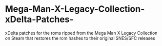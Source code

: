 # Mega-Man-X-Legacy-Collection-xDelta-Patches-
xDelta patches for the roms ripped from the Mega Man X Legacy Collection on Steam that restores the rom hashes to their original SNES/SFC releases
